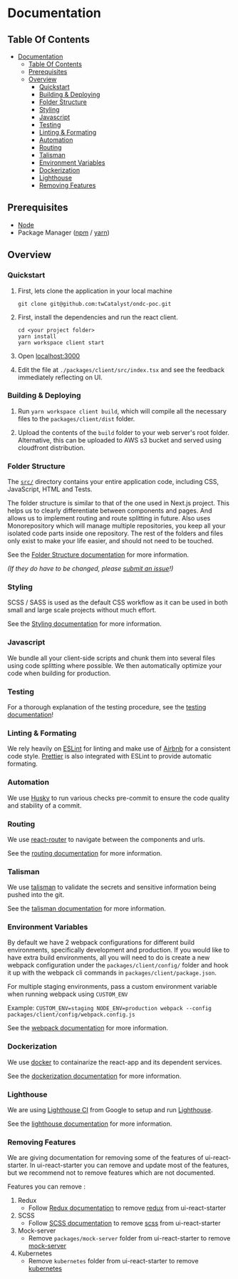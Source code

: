 # Documentation

## Table Of Contents

- [Documentation](#documentation)
  - [Table Of Contents](#table-of-contents)
  - [Prerequisites](#prerequisites)
  - [Overview](#overview)
    - [Quickstart](#quickstart)
    - [Building & Deploying](#building--deploying)
    - [Folder Structure](#folder-structure)
    - [Styling](#styling)
    - [Javascript](#javascript)
    - [Testing](#testing)
    - [Linting & Formating](#linting--formating)
    - [Automation](#automation)
    - [Routing](#routing)
    - [Talisman](#talisman)
    - [Environment Variables](#environment-variables)
    - [Dockerization](#dockerization)
    - [Lighthouse](#lighthouse)
    - [Removing Features](#removing-features)

## Prerequisites

- [Node](https://nodejs.org/en/)
- Package Manager ([npm](https://docs.npmjs.com/about-npm) / [yarn](https://yarnpkg.com/))

## Overview

### Quickstart

1. First, lets clone the application in your local machine

    ```Shell
    git clone git@github.com:twCatalyst/ondc-poc.git
    ```

2. First, install the dependencies and run the react client.

    ```Shell
    cd <your project folder>
    yarn install
    yarn workspace client start
    ```

3. Open [localhost:3000](http://localhost:3000/)
4. Edit the file at `./packages/client/src/index.tsx` and see the feedback immediately reflecting on UI.

### Building & Deploying

1. Run `yarn workspace client build`, which will compile all the necessary files to the
    `packages/client/dist` folder.

2. Upload the contents of the `build` folder to your web server's root folder. Alternative, this can be uploaded to AWS s3 bucket and served using cloudfront distribution.

### Folder Structure

The [`src/`](../../../tree/main/src) directory contains your entire application code, including CSS,
JavaScript, HTML and Tests.

The folder structure is similar to that of the one used in Next.js project. This helps us to clearly differentiate between components and pages.
And allows us to implement routing and route splitting in future.
Also uses Monorepository which will manage multiple repositories, you keep all your isolated code parts inside one repository.
The rest of the folders and files only exist to make your life easier, and
should not need to be touched.

See the [Folder Structure documentation](./folder-structure/README.md) for more information.

_(If they do have to be changed, please [submit an issue](https://github.com/react-boilerplate/react-boilerplate/issues)!)_

### Styling

SCSS / SASS is used as the default CSS workflow as it can be used in both small and large scale projects without much effort.

See the [Styling documentation](./styling/README.md) for more information.

### Javascript

We bundle all your client-side scripts and chunk them into several files using
code splitting where possible. We then automatically optimize your code when
building for production.

### Testing

For a thorough explanation of the testing procedure, see the
[testing documentation](./testing/README.md)!

### Linting & Formating

We rely heavily on [ESLint](https://eslint.org/) for linting and make use of [Airbnb](https://airbnb.io/javascript/) for a consistent code style. [Prettier](https://prettier.io/) is also integrated with ESLint to provide automatic formating.

### Automation

We use [Husky](https://typicode.github.io/husky) to run various checks pre-commit to ensure the code quality and stability of a commit.

### Routing

We use [react-router](https://reactrouter.com/) to navigate between the components and urls.

See the [routing documentation](./routing/README.md) for more information.

### Talisman

We use [talisman](https://github.com/thoughtworks/talisman) to validate the secrets and sensitive information being pushed into the git.

See the [talisman documentation](./talisman/README.md) for more information.

### Environment Variables

By default we have 2 webpack configurations for different build environments, specifically development and production. If you would like to have extra build
environments, all you will need to do is create a new webpack configuration under the `packages/client/config/` folder and hook it up with the webpack cli commands in `packages/client/package.json`.

For multiple staging environments, pass a custom environment variable when running webpack using `CUSTOM_ENV`

Example: `CUSTOM_ENV=staging NODE_ENV=production webpack --config packages/client/config/webpack.config.js`

See the [webpack documentation](./webpack/README.md) for more information.

### Dockerization

We use [docker](https://www.docker.com/) to containarize the react-app and its dependent services.

See the [dockerization documentation](./dockerization/README.md) for more information.

### Lighthouse

We are using [Lighthouse CI](https://github.com/GoogleChrome/lighthouse-ci/) from Google to setup and run [Lighthouse](https://github.com/GoogleChrome/lighthouse).

See the [lighthouse documentation](./lighthouse/README.md) for more information.

### Removing Features

We are giving documentation for removing some of the features of ui-react-starter.
In ui-react-starter you can remove and update most of the features, but we recommend not to remove features which are not documented.

Features you can remove :

1. Redux
    - Follow [Redux documentation](removing-features/redux/README.md) to remove [redux](https://redux.js.org/) from ui-react-starter
2. SCSS
    - Follow [SCSS documentation](removing-features/scss/README.md) to remove [scss](https://sass-lang.com/guide) from ui-react-starter
3. Mock-server
    - Remove `packages/mock-server` folder from ui-react-starter to remove [mock-server](http://www.mbtest.org/)
4. Kubernetes
    - Remove `kubernetes` folder from ui-react-starter to remove [kubernetes](https://kubernetes.io/docs/home/)
